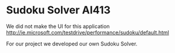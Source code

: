 Sudoku Solver AI413
=========

We did not make the UI for this application
http://ie.microsoft.com/testdrive/performance/sudoku/default.html


For our project we developed our own Sudoku Solver.
